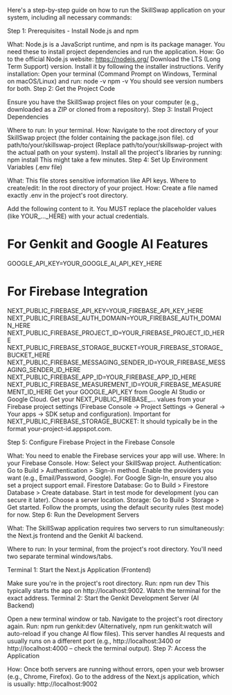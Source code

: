 Here's a step-by-step guide on how to run the SkillSwap application on your system, including all necessary commands:

Step 1: Prerequisites - Install Node.js and npm

What: Node.js is a JavaScript runtime, and npm is its package manager. You need these to install project dependencies and run the application.
How:
    Go to the official Node.js website: https://nodejs.org/
    Download the LTS (Long Term Support) version.
    Install it by following the installer instructions.
    Verify installation: Open your terminal (Command Prompt on Windows, Terminal on macOS/Linux) and run:
       node -v
       npm -v
    You should see version numbers for both.
Step 2: Get the Project Code

Ensure you have the SkillSwap project files on your computer (e.g., downloaded as a ZIP or cloned from a repository).
Step 3: Install Project Dependencies

Where to run: In your terminal.
How:
    Navigate to the root directory of your SkillSwap project (the folder containing the package.json file).
    cd path/to/your/skillswap-project
    (Replace path/to/your/skillswap-project with the actual path on your system).
    Install all the project's libraries by running:
    npm install
    This might take a few minutes.
Step 4: Set Up Environment Variables (.env file)

What: This file stores sensitive information like API keys.
Where to create/edit: In the root directory of your project.
How:
    Create a file named exactly .env in the project's root directory.

  Add the following content to it. You MUST replace the placeholder values (like YOUR_..._HERE) with your actual credentials.

# For Genkit and Google AI Features
GOOGLE_API_KEY=YOUR_GOOGLE_AI_API_KEY_HERE

# For Firebase Integration
NEXT_PUBLIC_FIREBASE_API_KEY=YOUR_FIREBASE_API_KEY_HERE
NEXT_PUBLIC_FIREBASE_AUTH_DOMAIN=YOUR_FIREBASE_AUTH_DOMAIN_HERE
NEXT_PUBLIC_FIREBASE_PROJECT_ID=YOUR_FIREBASE_PROJECT_ID_HERE
NEXT_PUBLIC_FIREBASE_STORAGE_BUCKET=YOUR_FIREBASE_STORAGE_BUCKET_HERE
NEXT_PUBLIC_FIREBASE_MESSAGING_SENDER_ID=YOUR_FIREBASE_MESSAGING_SENDER_ID_HERE
NEXT_PUBLIC_FIREBASE_APP_ID=YOUR_FIREBASE_APP_ID_HERE
NEXT_PUBLIC_FIREBASE_MEASUREMENT_ID=YOUR_FIREBASE_MEASUREMENT_ID_HERE
Get your GOOGLE_API_KEY from Google AI Studio or Google Cloud.
Get your NEXT_PUBLIC_FIREBASE_... values from your Firebase project settings (Firebase Console -> Project Settings -> General -> Your apps -> SDK setup and configuration).
Important for NEXT_PUBLIC_FIREBASE_STORAGE_BUCKET: It should typically be in the format your-project-id.appspot.com.

Step 5: Configure Firebase Project in the Firebase Console

What: You need to enable the Firebase services your app will use.
Where: In your Firebase Console.
How:
Select your SkillSwap project.
Authentication: Go to Build > Authentication > Sign-in method. Enable the providers you want (e.g., Email/Password, Google). For Google Sign-In, ensure you also set a project support email.
Firestore Database: Go to Build > Firestore Database > Create database. Start in test mode for development (you can secure it later). Choose a server location.
Storage: Go to Build > Storage > Get started. Follow the prompts, using the default security rules (test mode) for now.
Step 6: Run the Development Servers

What: The SkillSwap application requires two servers to run simultaneously: the Next.js frontend and the Genkit AI backend.

Where to run: In your terminal, from the project's root directory. You'll need two separate terminal windows/tabs.

Terminal 1: Start the Next.js Application (Frontend)

Make sure you're in the project's root directory.
Run:
npm run dev
This typically starts the app on http://localhost:9002. Watch the terminal for the exact address.
Terminal 2: Start the Genkit Development Server (AI Backend)

Open a new terminal window or tab.
Navigate to the project's root directory again.
Run:
npm run genkit:dev
(Alternatively, npm run genkit:watch will auto-reload if you change AI flow files).
This server handles AI requests and usually runs on a different port (e.g., http://localhost:3400 or http://localhost:4000 – check the terminal output).
Step 7: Access the Application

How:
Once both servers are running without errors, open your web browser (e.g., Chrome, Firefox).
Go to the address of the Next.js application, which is usually: http://localhost:9002
